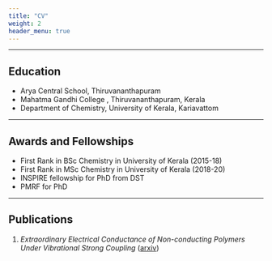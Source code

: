 ```yaml
---
title: "CV"
weight: 2
header_menu: true
---
```

---
## Education

- Arya Central School, Thiruvananthapuram
- Mahatma Gandhi College , Thiruvananthapuram, Kerala
- Department of Chemistry, University of Kerala, Kariavattom


---

## Awards and Fellowships

- First Rank in BSc Chemistry in University of Kerala (2015-18)
- First Rank in MSc Chemistry in University of Kerala  (2018-20)
- INSPIRE fellowship for PhD from DST
- PMRF for PhD

---

## Publications

1. *Extraordinary Electrical Conductance of Non-conducting Polymers Under Vibrational Strong Coupling* ([arxiv](https://arxiv.org/abs/2303.03777))
